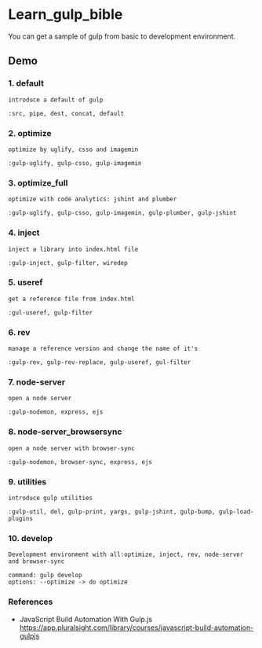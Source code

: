 # Learn_gulp_bible
You can get a sample of gulp from basic to development environment.

## Demo
### 1. default
```
introduce a default of gulp

:src, pipe, dest, concat, default
``` 

### 2. optimize
```
optimize by uglify, csso and imagemin

:gulp-uglify, gulp-csso, gulp-imagemin
```

### 3. optimize_full
```
optimize with code analytics: jshint and plumber

:gulp-uglify, gulp-csso, gulp-imagemin, gulp-plumber, gulp-jshint
```

### 4. inject
```
inject a library into index.html file

:gulp-inject, gulp-filter, wiredep
```

### 5. useref
```
get a reference file from index.html

:gul-useref, gulp-filter
```

### 6. rev 
```
manage a reference version and change the name of it's

:gulp-rev, gulp-rev-replace, gulp-useref, gul-filter
```

### 7. node-server
```
open a node server

:gulp-nodemon, express, ejs
```

### 8. node-server_browsersync
```
open a node server with browser-sync

:gulp-nodemon, browser-sync, express, ejs 
```

### 9. utilities
```
introduce gulp utilities

:gulp-util, del, gulp-print, yargs, gulp-jshint, gulp-bump, gulp-load-plugins
```

### 10. develop
```
Development environment with all:optimize, inject, rev, node-server and browser-sync

command: gulp develop
options: --optimize -> do optimize
```


### References
- JavaScript Build Automation With Gulp.js
https://app.pluralsight.com/library/courses/javascript-build-automation-gulpjs